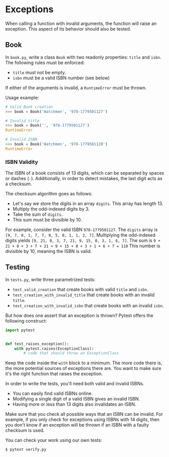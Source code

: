 # Exceptions

When calling a function with invalid arguments, the function will raise an exception.
This aspect of its behavior should also be tested.

## Book

In `book.py`, write a class `Book` with two readonly properties: `title` and `isbn`.
The following rules must be enforced:

* `title` must not be empty.
* `isbn` must be a valid ISBN number (see below)

If either of the arguments is invalid, a `RuntimeError` must be thrown.


Usage example:

```python
# Valid Book creation
>>> book = Book('Watchmen', '978-1779501127')

# Invalid title
>>> book = Book('', '978-1779501127')
RuntimeError

# Invalid ISBN
>>> book = Book('Watchmen', '978-1779501128')
RuntimeError
```

### ISBN Validity

The ISBN of a book consists of 13 digits, which can be separated by spaces or dashes (`-`).
Additionally, in order to detect mistakes, the last digit acts as a checksum.

The checksum algorithm goes as follows:

* Let's say we store the digits in an array `digits`.
  This array has length 13.
* Multiply the odd-indexed digits by 3.
* Take the sum of `digits`.
* This sum must be divisible by 10.

For example, consider the valid ISBN `978-1779501127`.
The `digits` array is `[9, 7, 8, 1, 7, 7, 9, 5, 0, 1, 1, 2, 7]`.
Multiplying the odd-indexed digits yields `[9, 21, 8, 3, 7, 21, 9, 15, 0, 3, 1, 6, 7]`.
The sum is `9 + 21 + 8 + 3 + 7 + 21 + 9 + 15 + 0 + 3 + 1 + 6 + 7 = 110`
This number is divisible by 10, meaning the ISBN is valid.

## Testing

In `tests.py`, write three parametrized tests:

* `test_valid_creation` that create books with valid `title` and `isbn`.
* `test_creation_with_invalid_title` that create books with an invalid `title`.
* `test_creation_with_invalid_isbn` that create books with an invalid `isbn`.

But how does one assert that an exception is thrown?
Pytest offers the following construct:

```python
import pytest


def test_raises_exception():
    with pytest.raises(ExceptionClass):
        # code that should throw an ExceptionClass
```

Keep the code inside the `with` block to a minimum.
The more code there is, the more potential sources of exceptions there are.
You want to make sure it's the right function that raises the exception.

In order to write the tests, you'll need both valid and invalid ISBNs.

* You can easily find valid ISBNs online.
* Modifying a single digit of a valid ISBN gives an invalid ISBN.
* Having more or less than 13 digits also invalidates an ISBN.

Make sure that you check all possible ways that an ISBN can be invalid.
For example, if you only check for exceptions using ISBNs with 14 digits, then you don't know if an exception will be thrown if an ISBN with a faulty checksum is used.

You can check your work using our own tests:

```bash
$ pytest verify.py
```
